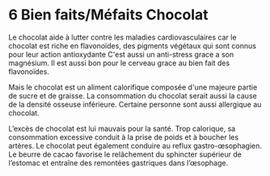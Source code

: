 # 6 Bien faits/Méfaits Chocolat

Le chocolat aide à lutter contre les maladies cardiovasculaires car le chocolat est riche en flavonoïdes,
des pigments végétaux qui sont connus pour leur action antioxydante
C'est aussi un anti-stress grace a son magnésium.
Il est aussi bon pour le cerveau grace au bien fait des flavonoïdes.

Mais le chocolat est un aliment calorifique composée d'une majeure partie de sucre et de graisse.
La consommation du chocolat serait aussi la cause de la densité osseuse inférieure.
Certaine personne sont aussi allergique au chocolat.

L’excès de chocolat est lui mauvais pour la santé. 
Trop calorique, sa consommation excessive conduit à la prise de poids et à boucher les artères. 
Le chocolat peut également conduire au reflux gastro-œsophagien. 
Le beurre de cacao favorise le relâchement du sphincter supérieur de l’estomac et entraîne des remontées gastriques dans l’œsophage.